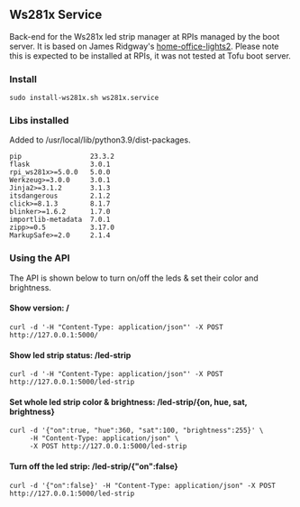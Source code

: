## Ws281x Service

Back-end for the Ws281x led strip manager at RPIs managed by the boot server. It is based on James Ridgway's [home-office-lights2](https://github.com/jamesridgway/home-office-lights2). Please note this is expected to be installed at RPIs, it was not tested at Tofu boot server.

### Install

```
sudo install-ws281x.sh ws281x.service

```

### Libs installed

Added to /usr/local/lib/python3.9/dist-packages.

```
pip                 23.3.2
flask               3.0.1
rpi_ws281x>=5.0.0   5.0.0
Werkzeug>=3.0.0     3.0.1
Jinja2>=3.1.2       3.1.3
itsdangerous        2.1.2
click>=8.1.3        8.1.7
blinker>=1.6.2      1.7.0
importlib-metadata  7.0.1
zipp>=0.5           3.17.0
MarkupSafe>=2.0     2.1.4
```

### Using the API

The API is shown below to turn on/off the leds & set their color and brightness.

#### Show version: /

```
curl -d '-H "Content-Type: application/json"' -X POST http://127.0.0.1:5000/
```

#### Show led strip status: /led-strip

```
curl -d '-H "Content-Type: application/json"' -X POST http://127.0.0.1:5000/led-strip
```

#### Set whole led strip color & brightness: /led-strip/{on, hue, sat, brightness}

```
curl -d '{"on":true, "hue":360, "sat":100, "brightness":255}' \
     -H "Content-Type: application/json" \
     -X POST http://127.0.0.1:5000/led-strip
```

#### Turn off the led strip: /led-strip/{"on":false}

```
curl -d '{"on":false}' -H "Content-Type: application/json" -X POST http://127.0.0.1:5000/led-strip

```
